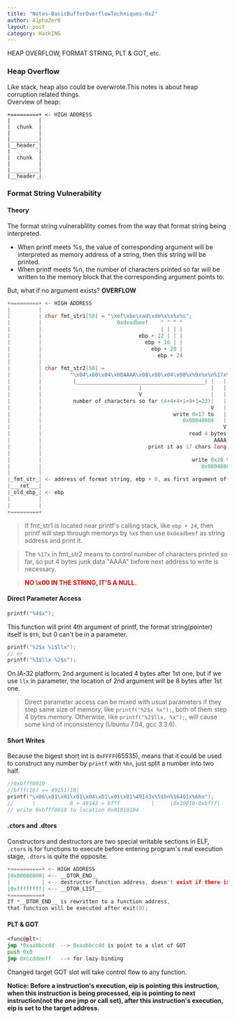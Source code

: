 ```yaml
---
title: "Notes-BasicBufferOverflowTechniques-0x2"
author: A1phaZer0
layout: post
category: HackING
---
```

HEAP OVERFLOW, FORMAT STRING, PLT & GOT, etc.
<!--more-->
### Heap Overflow
Like stack, heap also could be overwrote.This notes is about heap corruption related things.  
Overview of heap:
```
+=========+ <- HIGH ADDRESS
|         |
|  chunk  |
|         |
|_________|
|__header_|
|         |
|  chunk  |
|         |
|_________|
|__header_|
```
### Format String Vulnerability
#### Theory
The format string vulnerablility comes from the way that format string being interpreted.  
- When printf meets %s, the value of corresponding argument will be interpreted as memory address of a string, then this string will be printed.  
- When printf meets %n, the number of characters printed so far will be written to the memory block that the corresponding argument points to.

But, what if no argument exists?   **OVERFLOW**

```c
+=========+ <- HIGH ADDRESS
|         |
|         | char fmt_str1[50] = "\xef\xbe\xad\xde%x%x%x%s";
|         |                        0xdeadbeef    ^ ^ ^ ^ 
|         |                                      | | | |
|         |                               ebp + 12 | | |
|         |                                 ebp + 16 | |
|         |                                   ebp + 20 |
|         |                                     ebp + 24
|         |
|         | char fmt_str2[50] = 
|         |         "\x04\x80\x04\x08AAAA\x08\x80\x04\x08%x%9x%x%n%17x%n"
|         |          |_________________________________________| |   | |
|         |                               |                      |   | |
|         |                               V                      |   | |
|         |          number of characters so far (4+4+4+1+9+1=23)|   | |
|         |                                                      V   | |
|         |                                          write 0x17 to   | |
|         |                                             0x08048004   | |
|         |                                                          V |
|         |                                               read 4 bytes |
|         |                                                       AAAA |
|         |                                  print it as 17 chars long |
|         |                                                            V
|         |                                                write 0x28 to
|         |                                                   0x08048008
|         |
|_fmt_str_| <- address of format string, ebp + 8, as first argument of printf.
|___ret___|
|_old_ebp_| <- ebp
|         |
|         |
+=========+
```
> If fmt_str1 is located near printf's calling stack, like `ebp + 24`, then printf will step through memorys by `%x`s then use `0xdeadbeef` as string address and print it.  

> The `%17x` in fmt_str2 means to control number of characters printed so far, so put 4 bytes junk data "AAAA" before next address to write is necessary.  

> <span style = "color: red"> **NO \x00 IN THE STRING, IT'S A NULL.** </span>

#### Direct Parameter Access
```c
printf("%4$x");
```
This function will print 4th argument of printf, the format string(pointer) itself is `0th`, but 0 can't be in a parameter.
```c
printf("%2$x %1$llx");
// or
printf("%1$llx %2$x");
```
On IA-32 platform, 2nd argument is located 4 bytes after 1st one, but if we use `llx` in parameter, the location of 2nd argument will be 8 bytes after 1st one.  
> Direct parameter access can be mixed with usual parameters if they step same size of memory, like `printf("%2$x %x");`, both of them step 4 bytes memory. Otherwise, like `printf("%2$llx, %x");`, will cause some kind of inconsistency (Ubuntu 7.04, gcc 3.3.6).

#### Short Writes
Because the bigest short int is `0xFFFF`(65535), means that it could be used to construct any number by `printf` with `%hn`, just split a number into two half.
```c
//0xbfff0010
//bfff(16) == 49151(10)
printf("\x06\x01\x01\x01\x04\x01\x01\x01%49143x%5$hn%16401x%6hn");
//      |           8 + 49143 = bfff          |     |0x10010-0xbfff|
// write 0xbfff0010 to location 0x01010104
```

#### .ctors and .dtors
Constructors and destructors are two special writable sections in ELF, `.ctors` is for functions to execute before entering program's real execution stage, `.dtors` is quite the opposite.
```c
+==========+ <- HIGH ADDRESS
|0x00000000| <-- __DTOR_END__
|          | <-- destructor function address, doesn't exist if there is none.
|0xffffffff| <-- __DTOR_LIST__
+==========+
If *__DTOR_END__ is rewritten to a function address, 
that function will be executed after exit(0);
```

#### PLT & GOT
```asm
<func@plt>:
jmp *0xaabbccdd  --> 0xaabbccdd is point to a slot of GOT 
push 0x0
jmp 0xccddeeff   --> for lazy-binding
```
Changed target GOT slot will take control flow to any function.  

**Notice: Before a instruction's execution, eip is pointing this instruction, when this instruction is being processed, eip is pointing to next instruction(not the one jmp or call set), after this instruction's execution, eip is set to the target address.**
